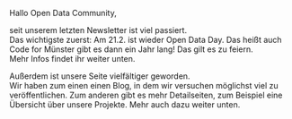 Hallo Open Data Community,

seit unserem letzten Newsletter ist viel passiert.  
Das wichtigste zuerst: Am 21.2. ist wieder Open Data Day. Das heißt auch
Code for Münster gibt es dann ein Jahr lang! Das gilt es zu feiern.  
Mehr Infos findet ihr weiter unten.  

Außerdem ist unsere Seite vielfältiger geworden.  
Wir haben zum einen einen Blog, in dem wir versuchen möglichst viel zu
veröffentlichen. Zum anderen gibt es mehr Detailseiten, zum Beispiel
eine Übersicht über unsere Projekte. Mehr auch dazu weiter unten.  
